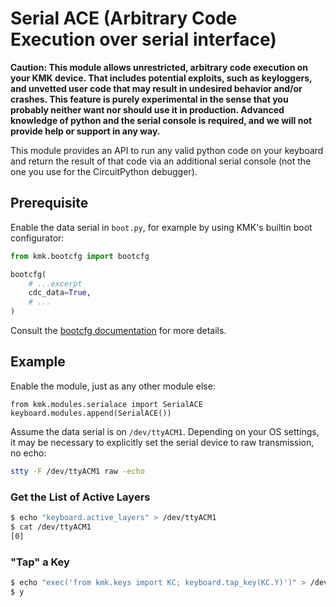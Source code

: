 # Serial ACE (Arbitrary Code Execution over serial interface)

**Caution: This module allows unrestricted, arbitrary code execution on your KMK
device. That includes potential exploits, such as keyloggers, and unvetted
user code that may result in undesired behavior and/or crashes.
This feature is purely experimental in the sense that you probably neither
want nor should use it in production.
Advanced knowledge of python and the serial console is required, and we will
not provide help or support in any way.**

This module provides an API to run any valid python code on your keyboard and
return the result of that code via an additional serial console (not the one you
use for the CircuitPython debugger).


## Prerequisite

Enable the data serial in `boot.py`, for example by using KMK's builtin boot
configurator:
```python
from kmk.bootcfg import bootcfg

bootcfg(
    # ...excerpt
    cdc_data=True,
    # ...
)

```
Consult the [bootcfg documentation](boot.md) for more details.


## Example

Enable the module, just as any other module else:
```
from kmk.modules.serialace import SerialACE
keyboard.modules.append(SerialACE())
```

Assume the data serial is on `/dev/ttyACM1`.
Depending on your OS settings, it may be necessary to explicitly set the serial
device to raw transmission, no echo:
```bash
stty -F /dev/ttyACM1 raw -echo
```

### Get the List of Active Layers
```bash
$ echo "keyboard.active_layers" > /dev/ttyACM1
$ cat /dev/ttyACM1
[0]
```

### "Tap" a Key
```bash
$ echo "exec('from kmk.keys import KC; keyboard.tap_key(KC.Y)')" > /dev/ttyACM1
$ y
```
